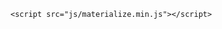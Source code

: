 <link rel="stylesheet" href="https://use.fontawesome.com/releases/v5.0.13/css/all.css" integrity="sha384-DNOHZ68U8hZfKXOrtjWvjxusGo9WQnrNx2sqG0tfsghAvtVlRW3tvkXWZh58N9jp" crossorigin="anonymous">
  <!--Import Google Icon Font-->
  <link href="https://fonts.googleapis.com/icon?family=Material+Icons" rel="stylesheet">
  <!-- Compiled and minified CSS -->
  <link rel="stylesheet" href="/css/materialize.min.css">
  <link rel="preconnect" href="https://fonts.gstatic.com">
  <link href="https://fonts.googleapis.com/css2?family=Copperplate&display=swap" rel="stylesheet">

  <script src="js/jquery.js"></script>
    <script src="js/materialize.min.js"></script>
